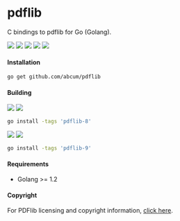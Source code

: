 # pdflib

C bindings to pdflib for Go (Golang).

[![](https://img.shields.io/circleci/token/abf9e47762afcbbd936490819683ad44594f67b5/project/abcum/pdflib/master.svg?style=flat-square)](https://circleci.com/gh/abcum/pdflib) [![](https://img.shields.io/badge/status-beta-ff00bb.svg?style=flat-square)](https://github.com/abcum/pdflib) [![](https://img.shields.io/badge/godoc-reference-blue.svg?style=flat-square)](https://godoc.org/github.com/abcum/pdflib) [![](https://goreportcard.com/badge/github.com/abcum/pdflib?style=flat-square)](https://goreportcard.com/report/github.com/abcum/pdflib) [![](https://img.shields.io/badge/license-Apache_License_2.0-00bfff.svg?style=flat-square)](https://github.com/abcum/pdflib) 

#### Installation

```bash
go get github.com/abcum/pdflib
```

#### Building

[![](https://img.shields.io/badge/api-docs-ffbb00.svg?style=flat-square)](http://www.pdflib.com/fileadmin/pdflib/pdf/manuals/PDFlib-8.0.6-API-reference.pdf) [![](https://img.shields.io/badge/version-pdflib--8.0.6-0ffbbb.svg?style=flat-square)](http://www.pdflib.com/download/pdflib-family/pdflib-8/)

```bash
go install -tags 'pdflib-8' 
```

[![](https://img.shields.io/badge/api-docs-ffbb00.svg?style=flat-square)](http://www.pdflib.com/fileadmin/pdflib/pdf/manuals/PDFlib-9.1.0-API-reference.pdf) [![](https://img.shields.io/badge/version-pdflib--9.1.0-0ffbbb.svg?style=flat-square)](http://www.pdflib.com/download/pdflib-family/pdflib-9/)

```bash
go install -tags 'pdflib-9' 
```

#### Requirements

- Golang >= 1.2

#### Copyright

For PDFlib licensing and copyright information, [click here](http://www.pdflib.com/fileadmin/pdflib/pdf/license/PDFlib-terms-and-conditions.pdf).
